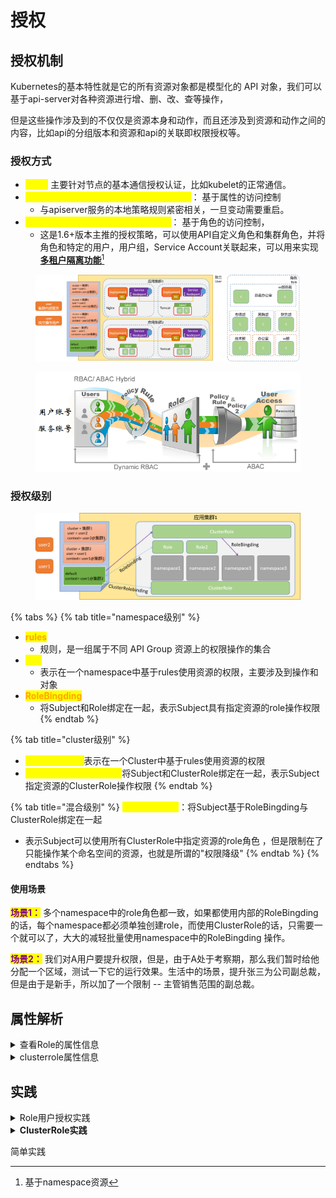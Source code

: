 # 授权

## 授权机制

Kubernetes的基本特性就是它的所有资源对象都是模型化的 API 对象，我们可以基于api-server对各种资源进行增、删、改、查等操作，

但是这些操作涉及到的不仅仅是资源本身和动作，而且还涉及到资源和动作之间的内容，比如api的分组版本和资源和api的关联即权限授权等。

### 授权方式

* <mark style="color:yellow;">**Node**</mark> 主要针对节点的基本通信授权认证，比如kubelet的正常通信。&#x20;
* <mark style="color:yellow;">**ABAC(Attribute Based Access Control)**</mark>： 基于属性的访问控制
  * 与apiserver服务的本地策略规则紧密相关，一旦变动需要重启。&#x20;
* <mark style="color:yellow;">**RBAC(Role Based Access Control)**</mark>： 基于角色的访问控制，
  * 这是1.6+版本主推的授权策略，可以使用API自定义角色和集群角色，并将角色和特定的用户，用户组，Service Account关联起来，可以用来实现[**多租户隔离功能**](#user-content-fn-1)[^1]

<figure><img src="../../../../.gitbook/assets/image (8).png" alt=""><figcaption></figcaption></figure>



<div align="left">

<figure><img src="../../../../.gitbook/assets/image (9).png" alt=""><figcaption></figcaption></figure>

</div>

### 授权级别

<figure><img src="../../../../.gitbook/assets/image (10).png" alt=""><figcaption></figcaption></figure>

{% tabs %}
{% tab title="namespace级别" %}
* <mark style="color:orange;">**rules**</mark>
  * 规则，是一组属于不同 API Group 资源上的权限操作的集合
* <mark style="color:yellow;">**role**</mark>
  * &#x20;表示在一个namespace中基于rules使用资源的权限，主要涉及到操作和对象
* <mark style="color:orange;">**RoleBingding**</mark>&#x20;
  * 将Subject和Role绑定在一起，表示Subject具有指定资源的role操作权限
{% endtab %}

{% tab title="cluster级别" %}
* <mark style="color:yellow;">**ClusterRole：**</mark>表示在一个Cluster中基于rules使用资源的权限&#x20;
* <mark style="color:yellow;">**ClusterRoleBingding：**</mark>将Subject和ClusterRole绑定在一起，表示Subject指定资源的ClusterRole操作权限
{% endtab %}

{% tab title="混合级别" %}
<mark style="color:yellow;">**RoleBingding**</mark>：将Subject基于RoleBingding与ClusterRole绑定在一起&#x20;

* 表示Subject可以使用所有ClusterRole中指定资源的role角色 ，但是限制在了只能操作某个命名空间的资源，也就是所谓的"权限降级"
{% endtab %}
{% endtabs %}

#### 使用场景

<mark style="color:purple;">**场景1：**</mark> 多个namespace中的role角色都一致，如果都使用内部的RoleBingding的话，每个namespace都必须单独创建role，而使用ClusterRole的话，只需要一个就可以了，大大的减轻批量使用namespace中的RoleBingding 操作。&#x20;

<mark style="color:purple;">**场景2：**</mark> 我们对A用户要提升权限，但是，由于A处于考察期，那么我们暂时给他分配一个区域，测试一下它的运行效果。生活中的场景，提升张三为公司副总裁，但是由于是新手，所以加了一个限制 -- 主管销售范围的副总裁。

## 属性解析

<details>

<summary>查看Role的属性信息</summary>

```bash
kubectl explain role
```

对于role来说，其核心的内容主要是rules的权限规则       &#x20;

在这么多rules属性中，最重要的是verbs权限条目，而且所有的属性都是可以以列表的形式累加存在

```yaml
    apiVersion <string>
    kind <string>
    metadata     <Object>
    rules        <[]Object>
      apiGroups             <[]string>
      nonResourceURLs       <[]string>
      resourceNames         <[]string>
      resources             <[]string>
      verbs                 <[]string> -required-  # 最重要
```

### Role核心

[关于api组的信息获取](https://kubernetes.io/docs/reference/#api-reference)

命令行创建role，查看具有pod资源的get、list权限的属性信息

```yaml
# kubectl create role pods-reader --verb=get,list --resource=pods --dry-run -o yaml
```

对于一个role必备的rules来说，他主要有三部分组成：   &#x20;

* <mark style="color:red;">**apiGroups：**</mark>设定包含资源的api组，如果是多个，表示只要属于api组范围中任意资源都可以操作   &#x20;
* <mark style="color:green;">**resources**</mark>：位于apiGroup范围中的某些具体的资源对象   &#x20;
* <mark style="color:purple;">**verbs：**</mark>针对具体资源对象的一些具体操作

```yaml
apiVersion: rbac.authorization.k8s.io/v1
kind: Role
metadata:
  creationTimestamp: null       # 时间信息
  name: pods-reader             # role的名称
rules:                          # 授权规则
- apiGroups:                    # 操作的对象
  - ""                          # 所有权限
  resources:                    # 资源对象
  - pods                        # pod的对象
  verbs:                        # 对pod允许的权限
  - get                         # 获取
  - list                        # 查看
```

</details>

<details>

<summary>clusterrole属性信息</summary>

```bash
# kubectl explain clusterrole
```

clusterrole相对于role的属性多了一个集中控制器的属性aggregationRule，这是一个可选的属性

```bash
aggregationRule     <Object>
apiVersion <string>
kind <string>
metadata     <Object>
rules        <[]Object>
    apiGroups               <[]string>
    nonResourceURLs         <[]string>
    resourceNames           <[]string>
    resources               <[]string>
    verbs                   <[]string> -required-
```

命令行创建clusterrole，查看具有pod资源的get、list权限的属性信息

<pre><code><strong># kubectl create clusterrole myclusterrole --verb=get,list --resource=pods --dry-run -o yaml
</strong></code></pre>

&#x20;ClusterRole与role的配置一样，也由三部分组成：apiGroup、resources、verbs

```yaml
apiVersion: rbac.authorization.k8s.io/v1
kind: ClusterRole
metadata:
  creationTimestamp: null       # 时间信息
  name: myclusterrole           # role的名称
rules:                          # 授权规则
- apiGroups:                    # 操作的对象
  - ""                          # 所有权限
  resources:                    # 资源对象
  - pods                        # pod的对象
  verbs:                        # 对pod允许的权限
  - get                          获取
  - list                          查看
```

</details>

## 实践

<details>

<summary>Role用户授权实践</summary>

```bash
限定用户只能访问命名空间资源
# kubectl create rolebinding super-rolebind --role=myrole --user=superopsmsb
rolebinding.rbac.authorization.k8s.io/super-rolebind created
​
查看资源效果
# kubectl  get pod --kubeconfig=/tmp/superopsmsb.conf
NAME        READY   STATUS    RESTARTS   AGE
nginx-web   1/1     Running   0          56m
# kubectl  get svc --kubeconfig=/tmp/superopsmsb.conf
Error from server (Forbidden): services is forbidden: User "superopsmsb" cannot list resource "services" in API group "" in the namespace "default"
# kubectl  get svc --kubeconfig=/tmp/superopsmsb.conf -n kube-system
Error from server (Forbidden): services is forbidden: User "superopsmsb" cannot list resource "services" in API group "" in the namespace "kube-system"
​
清理授权
# kubectl delete rolebindings super-rolebind
rolebinding.rbac.authorization.k8s.io "super-rolebind" deleted
```



</details>

<details>

<summary><strong>ClusterRole实践</strong></summary>

写一个clusterrole资源文件,允许用户操作 Deployment、Pod、RS 的所有权限

```
# 03_kubernetes_secure_clusterrole.yaml
apiVersion: rbac.authorization.k8s.io/v1
kind: ClusterRole
metadata:
  name: myclusterrole
rules:
- apiGroups: [""]
  resources: ["pods"]
  verbs: ["get", "list", "watch"]
```

```
创建资源对象
[root@kubernetes-master1 /data/kubernetes/secure]# kubectl  apply -f 03_kubernetes_secure_clusterrole.yaml
clusterrole.rbac.authorization.k8s.io/myclusterrole created
```

```
查看效果
[root@kubernetes-master1 /data/kubernetes/secure]# kubectl describe clusterrole myclusterrole
Name:         myclusterrole
Labels:       <none>
Annotations:  <none>
PolicyRule:
  Resources  Non-Resource URLs  Resource Names  Verbs
  ---------  -----------------  --------------  -----
  pods       []                 []              [get list watch]
```

```
限定用户只能访问命名空间资源
[root@kubernetes-master1 /data/kubernetes/secure]# kubectl create clusterrolebinding super-clusterrolebind --clusterrole=myclusterrole --user=superopsmsb
​
查看资源效果
[root@kubernetes-master1 /data/kubernetes/secure]# kubectl  get pod --kubeconfig=/tmp/superopsmsb.conf
NAME        READY   STATUS    RESTARTS   AGE
nginx-web   1/1     Running   0          68m
[root@kubernetes-master1 /data/kubernetes/secure]# kubectl  get svc --kubeconfig=/tmp/superopsmsb.conf
Error from server (Forbidden): services is forbidden: User "superopsmsb" cannot list resource "services" in API group "" in the namespace "default"
[root@kubernetes-master1 /data/kubernetes/secure]# kubectl  get pod --kubeconfig=/tmp/superopsmsb.conf -n kube-system
NAME                                         READY   STATUS    RESTARTS         AGE
coredns-5d555c984-hzq8q                      1/1     Running   0                9h
​
清理授权
[root@kubernetes-master1 /data/kubernetes/secure]# kubectl delete clusterrolebinding super-clusterrolebind
rolebinding.rbac.authorization.k8s.io "super-clusterrolebind" deleted
```



</details>





简单实践

[^1]: 基于namespace资源
